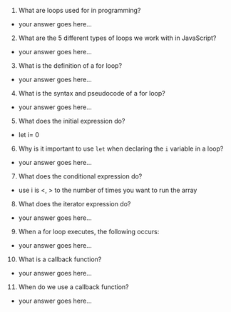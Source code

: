 1. What are loops used for in programming?
* your answer goes here...
2. What are the 5 different types of loops we work with in JavaScript?
* your answer goes here...
3. What is the definition of a for loop?
* your answer goes here...
4. What is the syntax and pseudocode of a for loop?
* your answer goes here...
5. What does the initial expression do?
* let i= 0

6. Why is it important to use `let` when declaring the `i` variable in a loop?
* your answer goes here...
7. What does the conditional expression do?
* use i is <, > to the number of times you want to run the array

8. What does the iterator expression do?
* your answer goes here...
9. When a for loop executes, the following occurs:
* your answer goes here...
10. What is a callback function?
* your answer goes here...
11. When do we use a callback function?
* your answer goes here...
